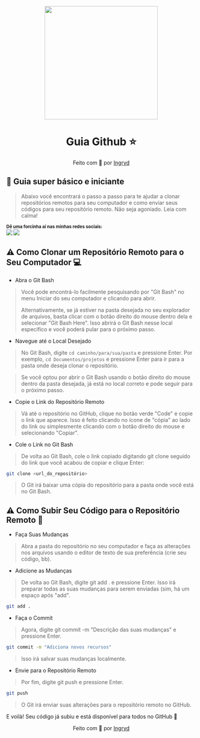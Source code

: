 <p align="center">
  <img src = "https://cdn.pixabay.com/photo/2022/01/30/13/33/github-6980894_1280.png" width="300" height="300">
  <h1 align="center">Guia Github ⭐</h1>
  <p align="center">Feito com 💖 por <a href="https://github.com/ingrydk" target="_blank">Ingryd</a></p>
  </p>

## :dart: Guia super básico e iniciante

> Abaixo você encontrará o passo a passo para te ajudar a clonar repositórios remotos para seu computador e como enviar seus códigos para seu repositório remoto. Não seja agoniado. Leia com calma!

<sub> <strong>Dê uma forcinha aí nas minhas redes sociais: </strong> <br>
[<img src = "https://img.shields.io/badge/GitHub-100000?style=for-the-badge&logo=github&logoColor=white">](https://github.com/ingrydk)
[<img src="https://img.shields.io/badge/linkedin-%230077B5.svg?&style=for-the-badge&logo=linkedin&logoColor=white" />](https://www.linkedin.com/in/ingrydk)
</sub>


## ⚠️ Como Clonar um Repositório Remoto para o Seu Computador 💻

- Abra o Git Bash
> Você pode encontrá-lo facilmente pesquisando por "Git Bash" no menu Iniciar do seu computador e clicando para abrir.
>
> Alternativamente, se já estiver na pasta desejada no seu explorador de arquivos, basta clicar com o botão direito do mouse dentro dela e selecionar "Git Bash Here". Isso abrirá o Git Bash nesse local específico e você poderá pular para o próximo passo. 
- Navegue até o Local Desejado
>No Git Bash, digite ```cd caminho/para/sua/pasta``` e pressione Enter. Por exemplo, ```cd Documentos/projetos``` e pressione Enter para ir para a pasta onde deseja clonar o repositório. 

> Se você optou por abrir o Git Bash usando o botão direito do mouse dentro da pasta desejada, já está no local correto e pode seguir para o próximo passo.
- Copie o Link do Repositório Remoto
>Vá até o repositório no GitHub, clique no botão verde "Code" e copie o link que aparece. Isso é feito clicando no ícone de "cópia" ao lado do link ou simplesmente clicando com o botão direito do mouse e selecionando "Copiar". 

- Cole o Link no Git Bash
>De volta ao Git Bash, cole o link copiado digitando git clone seguido do link que você acabou de copiar e clique Enter:
```bash
git clone <url_do_repositório>
```
>O Git irá baixar uma cópia do repositório para a pasta onde você está no Git Bash. 

## ⚠️ Como Subir Seu Código para o Repositório Remoto 🚀
- Faça Suas Mudanças
>Abra a pasta do repositório no seu computador e faça as alterações nos arquivos usando o editor de texto de sua preferência (crie seu código, bb). 

- Adicione as Mudanças
>De volta ao Git Bash, digite git add . e pressione Enter. Isso irá preparar todas as suas mudanças para serem enviadas (sim, há um espaço após "add".
```bash
git add .
```

- Faça o Commit
>Agora, digite git commit -m "Descrição das suas mudanças" e pressione Enter.
```bash
git commit -m "Adiciona novos recursos"
```
>Isso irá salvar suas mudanças localmente. 

- Envie para o Repositório Remoto
>Por fim, digite git push e pressione Enter.
```bash
git push
```
> O Git irá enviar suas alterações para o repositório remoto no GitHub. 

E voilà! Seu código já subiu e está disponível para todos no GitHub 🎈
<p align="center">Feito com 💖 por <a href="https://github.com/ingrydk" target="_blank">Ingryd</a></p>
